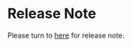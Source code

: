 # Release Note

Please turn to [here](https://github.com/PaddlePaddle/Paddle/releases) for release note.
